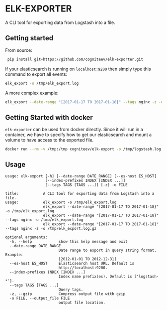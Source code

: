 # ELK-EXPORTER

A CLI tool for exporting data from Logstash into a file.

## Getting started

From source:
```sh
 pip install git+https://github.com/cogniteev/elk-exporter.git
```

If your elasticsearch is running on `localhost:9200` then simply type this command to export all events:
```sh
elk_export -o /tmp/elk_export.log
```

A more complex example:
```sh
elk_export --date-range "[2017-01-17 TO 2017-01-18}" --tags nginx -z -o /tmp/elk_export.log.gz
```

## Getting Started with docker

`elk-exporter` can be used from docker directly. Since it will run in a container, we have to specify how to get our elasticsearch and mount a volume to have access to the exported file.

```sh
docker run --rm -v /tmp:/tmp cogniteev/elk-export -o /tmp/logstash.log --es-host http://$(hostname -f):9200
```

## Usage

```
usage: elk-export [-h] [--date-range DATE_RANGE] [--es-host ES_HOST]
                  [--index-prefixes INDEX [INDEX ...]]
                  [--tags TAGS [TAGS ...]] [-z] -o FILE

title:           A CLI tool for exporting data from Logstash into a file.
usage:           elk_export -o /tmp/elk_export.log
                 elk_export --date-range "[2017-01-17 TO 2017-01-18}" -o /tmp/elk_export.log
                 elk_export --date-range "[2017-01-17 TO 2017-01-18}" --tags nginx -o /tmp/elk_export.log
                 elk_export --date-range "[2017-01-17 TO 2017-01-18}" --tags nginx -z -o /tmp/elk_export.log.gz

optional arguments:
  -h, --help            show this help message and exit
  --date-range DATE_RANGE
                        Date range to export in query string format. Example:
                        [2012-01-01 TO 2012-12-31]
  --es-host ES_HOST     Elasticsearch host URL. Default is
                        http://localhost:9200.
  --index-prefixes INDEX [INDEX ...]
                        Index name prefix(es). Default is ['logstash-*'].
  --tags TAGS [TAGS ...]
                        Query tags.
  -z, --gzip            Compress output file with gzip
  -o FILE, --output_file FILE
                        output file location.
```